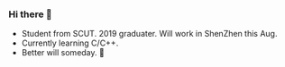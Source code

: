 ### Hi there 👋

<!--
**valerie04/valerie04** is a ✨ _special_ ✨ repository because its `README.md` (this file) appears on your GitHub profile.

Here are some ideas to get you started:


-->

- Student from SCUT. 2019 graduater. Will work in ShenZhen this Aug.
- Currently learning C/C++.
- Better will someday. 🌱
